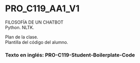 # PRO_C119_AA1_V1
FILOSOFÍA DE UN CHATBOT  
Python. NLTK.  
  
Plan de la clase.  
Plantilla del código del alumno.  
  
### Texto en inglés: PRO-C119-Student-Boilerplate-Code
